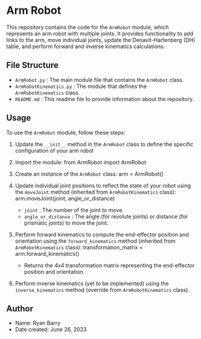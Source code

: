 # Arm Robot

This repository contains the code for the  `ArmRobot`  module, which represents an arm robot with multiple joints. It provides functionality to add links to the arm, move individual joints, update the Denavit-Hartenberg (DH) table, and perform forward and inverse kinematics calculations.

## File Structure

-  `ArmRobot.py` : The main module file that contains the  `ArmRobot`  class.
-  `ArmRobotKinematics.py` : The module that defines the  `ArmRobotKinematics`  class.
-  `README.md` : This readme file to provide information about the repository.

## Usage

To use the  `ArmRobot`  module, follow these steps:

1. Update the  `__init__`  method in the  `ArmRobot`  class to define the specific configuration of your arm robot
2. Import the module:
from ArmRobot import ArmRobot
3. Create an instance of the  `ArmRobot`  class:
arm = ArmRobot()
4. Update individual joint positions to reflect the state of your robot using the  `moveJoint`  method (inherited from  `ArmRobotKinematics`  class):
arm.moveJoint(joint, angle_or_distance)
   -  `joint` : The number of the joint to move.
   -  `angle_or_distance` : The angle (for revolute joints) or distance (for prismatic joints) to move the joint.
5. Perform forward kinematics to compute the end-effector position and orientation using the  `forward_kinematics`  method (inherited from  `ArmRobotKinematics`  class):
transformation_matrix = arm.forward_kinematics()
   - Returns the 4x4 transformation matrix representing the end-effector position and orientation.

6. Perform inverse kinematics (yet to be implemented) using the  `inverse_kinematics`  method (override from  `ArmRobotKinematics`  class).

## Author

- Name: Ryan Barry
- Date created: June 26, 2023
